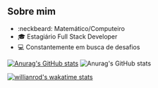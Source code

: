 ## Sobre mim
- :neckbeard:	Matemático/Computeiro
- :mortar_board: Estagiário Full Stack Developer
- :computer: Constantemente em busca de desafios

[![Anurag's GitHub stats](https://github-readme-stats.vercel.app/api?username=bulhoes1998&layout=compact)](https://github.com/bulhoes1998)
![Anurag's GitHub stats](https://github-readme-stats.vercel.app/api?username=bulhoes1998&show_icons=true&theme=radical)

[![willianrod's wakatime stats](https://github-readme-stats.vercel.app/api/wakatime?username=bulhoes1998)](https://github.com/anuraghazra/github-readme-stats)




<!---
bulhoes1998/bulhoes1998 is a ✨ special ✨ repository because its `README.md` (this file) appears on your GitHub profile.
You can click the Preview link to take a look at your changes.
--->
